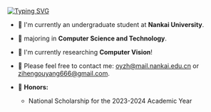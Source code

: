 [![Typing SVG](https://readme-typing-svg.demolab.com?font=Ink+Free&pause=1000&width=435&lines=I+am+Ziheng+Ouyang)](https://git.io/typing-svg)


- 🔭 I'm currently an undergraduate student at **Nankai University**.
- 🌱 majoring in **Computer Science and Technology**.
- 🌱 I'm currently researching **Computer Vision**!
- 🤔 Please feel free to contact me: oyzh@mail.nankai.edu.cn or zihengouyang666@gmail.com.

- 🔭 **Honors:**
  - National Scholarship for the 2023-2024 Academic Year
